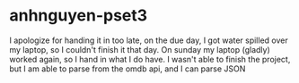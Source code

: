 # anhnguyen-pset3

I apologize for handing it in too late, on the due day, I got water spilled over my laptop, so I couldn't finish it that day.
On sunday my laptop (gladly) worked again, so I hand in what I do have.
I wasn't able to finish the project, but I am able to parse from the omdb api, and I can  parse JSON
